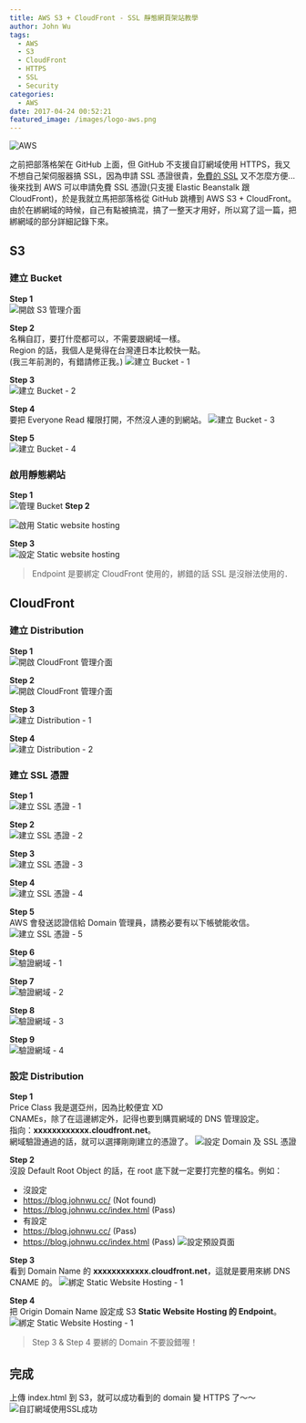 ```yaml
---
title: AWS S3 + CloudFront - SSL 靜態網頁架站教學
author: John Wu
tags:
  - AWS
  - S3
  - CloudFront
  - HTTPS
  - SSL
  - Security
categories:
  - AWS
date: 2017-04-24 00:52:21
featured_image: /images/logo-aws.png
---
```

![AWS](/images/logo-aws.png)

之前把部落格架在 GitHub 上面，但 GitHub 不支援自訂網域使用 HTTPS，我又不想自己架伺服器搞 SSL，因為申請 SSL 憑證很貴，[免費的 SSL](/article/ssl-for-free.html) 又不怎麼方便...  
後來找到 AWS 可以申請免費 SSL 憑證(只支援 Elastic Beanstalk 跟 CloudFront)，於是我就立馬把部落格從 GitHub 跳槽到 AWS S3 + CloudFront。  
由於在綁網域的時候，自己有點被搞混，搞了一整天才用好，所以寫了這一篇，把綁網域的部分詳細記錄下來。

<!-- more -->

## S3

### 建立 Bucket

**Step 1**  
![開啟 S3 管理介面](/images/pasted-11.png)

**Step 2**  
名稱自訂，要打什麼都可以，不需要跟網域一樣。  
Region 的話，我個人是覺得在台灣連日本比較快一點。  
(我三年前測的，有錯請修正我。)
![建立 Bucket - 1](/images/pasted-60.png)

**Step 3**  
![建立 Bucket - 2](/images/pasted-66.png)

**Step 4**  
要把 Everyone Read 權限打開，不然沒人連的到網站。
![建立 Bucket - 3](/images/pasted-67.png)

**Step 5**  
![建立 Bucket - 4](/images/pasted-68.png)


### 啟用靜態網站

**Step 1**  
![管理 Bucket](/images/pasted-70.png)
**Step 2**  

![啟用 Static website hosting](/images/pasted-71.png)

**Step 3**  
![設定 Static website hosting](/images/pasted-72.png)
> Endpoint 是要綁定 CloudFront 使用的，綁錯的話 SSL 是沒辦法使用的．

## CloudFront
### 建立 Distribution
**Step 1**  
![開啟 CloudFront 管理介面](/images/pasted-90.png)

**Step 2**  
![開啟 CloudFront 管理介面](/images/pasted-73.png)

**Step 3**  
![建立 Distribution - 1](/images/pasted-74.png)

**Step 4**  
![建立 Distribution - 2](/images/pasted-75.png)

### 建立 SSL 憑證

**Step 1**  
![建立 SSL 憑證 - 1](/images/pasted-80.png)

**Step 2**  
![建立 SSL 憑證 - 2](/images/pasted-76.png)

**Step 3**  
![建立 SSL 憑證 - 3](/images/pasted-77.png)

**Step 4**  
![建立 SSL 憑證 - 4](/images/pasted-78.png)

**Step 5**  
AWS 會發送認證信給 Domain 管理員，請務必要有以下帳號能收信。
![建立 SSL 憑證 - 5](/images/pasted-79.png)

**Step 6**  
![驗證網域 - 1](/images/pasted-81.png)

**Step 7**  
![驗證網域 - 2](/images/pasted-82.png)

**Step 8**  
![驗證網域 - 3](/images/pasted-83.png)

**Step 9**  
![驗證網域 - 4](/images/pasted-84.png)

### 設定 Distribution

**Step 1**  
Price Class 我是選亞州，因為比較便宜 XD  
CNAMEs，除了在這邊綁定外，記得也要到購買網域的 DNS 管理設定。  
指向：**xxxxxxxxxxxx.cloudfront.net**。  
網域驗證通過的話，就可以選擇剛剛建立的憑證了。
![設定 Domain 及 SSL 憑證](/images/pasted-85.png)

**Step 2**  
沒設 Default Root Object 的話，在 root 底下就一定要打完整的檔名。例如：
* 沒設定
 * https://blog.johnwu.cc/ (Not found)
 * https://blog.johnwu.cc/index.html (Pass)
* 有設定
 * https://blog.johnwu.cc/ (Pass)
 * https://blog.johnwu.cc/index.html (Pass)
![設定預設頁面](/images/pasted-86.png)

**Step 3**  
看到 Domain Name 的 **xxxxxxxxxxxx.cloudfront.net**，這就是要用來綁 DNS CNAME 的。
![綁定 Static Website Hosting - 1](/images/pasted-87.png)

**Step 4**  
把 Origin Domain Name 設定成 S3 **Static Website Hosting 的 Endpoint**。
![綁定 Static Website Hosting - 1](/images/pasted-88.png)  

> Step 3 & Step 4 要綁的 Domain 不要設錯喔！

## 完成
上傳 index.html 到 S3，就可以成功看到的 domain 變 HTTPS 了～～
![自訂網域使用SSL成功](/images/pasted-89.png)
